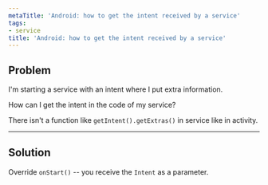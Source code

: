 ```yaml
---
metaTitle: 'Android: how to get the intent received by a service'
tags:
- service
title: 'Android: how to get the intent received by a service'
---
```


## Problem

I'm starting a service with an intent where I put extra information.


How can I get the intent in the code of my service?


There isn't a function like `getIntent().getExtras()` in service like in activity.



---

## Solution

Override `onStart()` -- you receive the `Intent` as a parameter.

